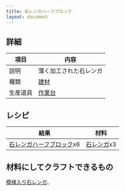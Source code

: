 ```yaml
---
title: 石レンガハーフブロック
layout: document
---
```

## 詳細

|項目|内容|
|---|---|
|説明|薄く加工された石レンガ|
|種類|[建材](建材)|
|生産道具|[作業台](作業台)|

## レシピ

|結果|材料|
|---|---|
|[石レンガハーフブロック](石レンガハーフブロック)x6|[石レンガ](石レンガ)x3|

## 材料にしてクラフトできるもの

[模様入り石レンガ](模様入り石レンガ)、
